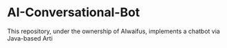 # AI-Conversational-Bot
This repository, under the ownership of AIwaifus, implements a chatbot via Java-based Arti